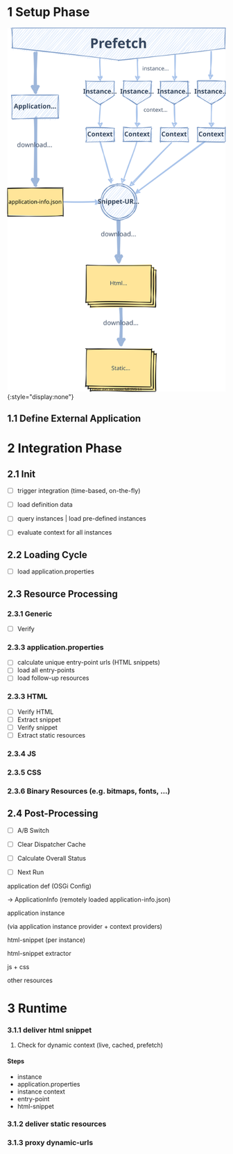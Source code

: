 
1 Setup Phase
============================

![Prefetch Process](img/Prefetch%20Process.svg){:style="display:none"}

1.1 Define External Application
---------------------------------



 

2 Integration Phase
============================



2.1 Init
---------------------------------

 - [ ] trigger integration (time-based, on-the-fly)
 - [ ] load definition data
 - [ ] query instances | load pre-defined instances
 - [ ] evaluate context for all instances


2.2 Loading Cycle
---------------------------------
 - [ ] load application.properties

2.3 Resource Processing
---------------------------------

### 2.3.1 Generic

 - [ ] Verify

### 2.3.3 application.properties

 - [ ] calculate unique entry-point urls (HTML snippets)
 - [ ] load all entry-points
 - [ ] load follow-up resources

### 2.3.3 HTML

 - [ ] Verify HTML
 - [ ] Extract snippet
 - [ ] Verify snippet
 - [ ] Extract static resources
 
### 2.3.4 JS


### 2.3.5 CSS


### 2.3.6 Binary Resources (e.g. bitmaps, fonts, ...)


 
 
2.4 Post-Processing
---------------------------------
 - [ ] A/B Switch
 - [ ] Clear Dispatcher Cache
 - [ ] Calculate Overall Status
 - [ ] Next Run


 


application def (OSGi Config)

-> ApplicationInfo (remotely loaded application-info.json)



application instance

(via application instance provider + context providers)


html-snippet (per instance)

html-snippet extractor


js + css

other resources




3 Runtime
============================

### 3.1.1 deliver html snippet

1. Check for dynamic context (live, cached, prefetch)

#### Steps

 - instance
 - application.properties
 - instance context
 - entry-point
 - html-snippet
   
    

 
 
### 3.1.2 deliver static resources
 
### 3.1.3 proxy dynamic-urls

